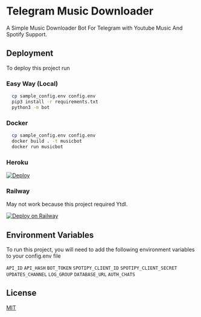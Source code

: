 
# Telegram Music Downloader
A Simple Music Downloader Bot For Telegram with Youtube Music And Spotify Support.


## Deployment

To deploy this project run

### Easy Way (Local)
```bash
  cp sample_config.env config.env
  pip3 install -r requirements.txt
  python3 -m bot
```

### Docker
```bash
  cp sample_config.env config.env
  docker build . -t musicbot
  docker run musicbot
```
### Heroku
[![Deploy](https://www.herokucdn.com/deploy/button.svg)](https://dashboard.heroku.com/new?template=https://github.com/aafusam/Phono-Music-Bot/)

### Railway
May not work because this project required Ytdl.

[![Deploy on Railway](https://railway.app/button.svg)](https://railway.app/new/template?template=https%3A%2F%2Fgithub.com%2Frozari0%2FMusicDownloader%2F&plugins=mongodb&envs=API_ID%2CAPI_HASH%2CBOT_TOKEN%2CSPOTIPY_CLIENT_SECRET%2CSPOTIPY_CLIENT_ID%2CAUTH_CHATS%2CUPDATES_CHANNEL%2CLOG_GROUP%2CDATABASE_URL&optionalEnvs=UPDATES_CHANNEL&API_IDDesc=Your+Telegram+API+ID&API_HASHDesc=Get+this+value+from+my.telegram.org%21+Please+do+not+steal&BOT_TOKENDesc=Make+a+bot+at+http%3A%2F%2Ftelegram.dog%2FBotFather+and+get+the+token+of+your+bot.Worth+it.+Get+it.&SPOTIPY_CLIENT_SECRETDesc=Your+Spotify+Client+Secret&SPOTIPY_CLIENT_IDDesc=Your+Spotify+Client+ID&AUTH_CHATSDesc=Authorized+chats&UPDATES_CHANNELDesc=Force+subscription+to+updates+channel&LOG_GROUPDesc=Downloaded+Music+Log+Group&DATABASE_URLDesc=MongoDB+URL&SPOTIPY_CLIENT_SECRETDefault=0f02b7c483c04257984695007a4a8d5c&SPOTIPY_CLIENT_IDDefault=4fe3fecfe5334023a1472516cc99d805&referralCode=rozari0)
## Environment Variables

To run this project, you will need to add the following environment variables to your config.env file

`API_ID`
`API_HASH`
`BOT_TOKEN`
`SPOTIPY_CLIENT_ID`
`SPOTIPY_CLIENT_SECRET`
`UPDATES_CHANNEL`
`LOG_GROUP`
`DATABASE_URL`
`AUTH_CHATS`



## License

[MIT](https://choosealicense.com/licenses/mit/)

